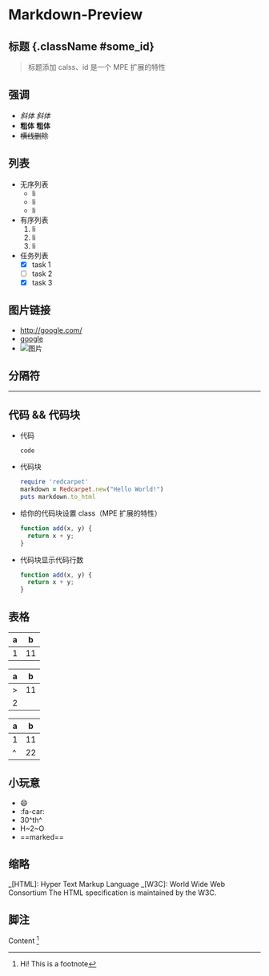 # Markdown-Preview

## 标题 {.className #some_id}

> 标题添加 calss、id 是一个 MPE 扩展的特性

## 强调

- _斜体_ _斜体_
- **粗体** **粗体**
- ~~横线删除~~

## 列表

- 无序列表
  - li
  - li
  - li
- 有序列表
  1. li
  2. li
  3. li
- 任务列表
  - [x] task 1
  - [ ] task 2
  - [x] task 3

## 图片链接

- http://google.com/
- [google](http://google.com/)
- ![图片](someUrl)

## 分隔符

---

## 代码 && 代码块

- 代码

  `code`

- 代码块

  ```ruby
  require 'redcarpet'
  markdown = Redcarpet.new("Hello World!")
  puts markdown.to_html
  ```

- 给你的代码块设置 class（MPE 扩展的特性）

  ```javascript {.class1 .class}
  function add(x, y) {
    return x + y;
  }
  ```

- 代码块显示代码行数

  ```javascript {.line-numbers}
  function add(x, y) {
    return x + y;
  }
  ```

## 表格

| a   | b   |
| --- | --- |
| 1   | 11  |

| a   | b   |
| --- | --- |
| >   | 11  |
| 2   |     |

| a   | b   |
| --- | --- |
| 1   | 11  |
| ^   | 22  |

## 小玩意

- :smile:
- :fa-car:
- 30^th^
- H~2~O
- ==marked==

## 缩略

_[HTML]: Hyper Text Markup Language
_[W3C]: World Wide Web Consortium
The HTML specification
is maintained by the W3C.

## 脚注

Content [^1]

[^1]: Hi! This is a footnote
